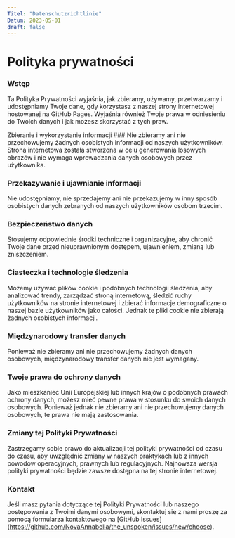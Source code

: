 ```yaml
---
Titel: "Datenschutzrichtlinie"
Datum: 2023-05-01
draft: false
---
```



# Polityka prywatności



### Wstęp

Ta Polityka Prywatności wyjaśnia, jak zbieramy, używamy, przetwarzamy i udostępniamy Twoje dane, gdy korzystasz 
z naszej strony internetowej hostowanej na GitHub Pages. Wyjaśnia również Twoje prawa w odniesieniu do Twoich danych i jak możesz
skorzystać z tych praw.

Zbieranie i wykorzystanie informacji ###
Nie zbieramy ani nie przechowujemy żadnych osobistych informacji od naszych użytkowników. Strona internetowa została stworzona w celu
generowania losowych obrazów i nie wymaga wprowadzania danych osobowych przez użytkownika.


### Przekazywanie i ujawnianie informacji

Nie udostępniamy, nie sprzedajemy ani nie przekazujemy w inny sposób osobistych danych zebranych od naszych użytkowników
osobom trzecim.

### Bezpieczeństwo danych

Stosujemy odpowiednie środki techniczne i organizacyjne, aby chronić Twoje dane przed nieuprawnionym dostępem,
ujawnieniem, zmianą lub zniszczeniem.

### Ciasteczka i technologie śledzenia

Możemy używać plików cookie i podobnych technologii śledzenia, aby analizować trendy, zarządzać stroną internetową,
śledzić ruchy użytkowników na stronie internetowej i zbierać informacje demograficzne o naszej bazie użytkowników jako
całości. Jednak te pliki cookie nie zbierają żadnych osobistych informacji.

### Międzynarodowy transfer danych

Ponieważ nie zbieramy ani nie przechowujemy żadnych danych osobowych, międzynarodowy transfer danych nie jest wymagany.

### Twoje prawa do ochrony danych

Jako mieszkaniec Unii Europejskiej lub innych krajów o podobnych prawach ochrony danych, możesz mieć pewne prawa w
stosunku do swoich danych osobowych. Ponieważ jednak nie zbieramy ani nie przechowujemy danych osobowych, te prawa nie
mają zastosowania.

### Zmiany tej Polityki Prywatności

Zastrzegamy sobie prawo do aktualizacji tej polityki prywatności od czasu do czasu, aby uwzględnić zmiany w naszych
praktykach lub z innych powodów operacyjnych, prawnych lub regulacyjnych. Najnowsza wersja polityki prywatności będzie
zawsze dostępna na tej stronie internetowej.

### Kontakt

Jeśli masz pytania dotyczące tej Polityki Prywatności lub naszego postępowania z Twoimi danymi osobowymi, skontaktuj się z nami proszę za pomocą formularza kontaktowego
na [GitHub Issues] (https://github.com/NovaAnnabella/the_unspoken/issues/new/choose).

